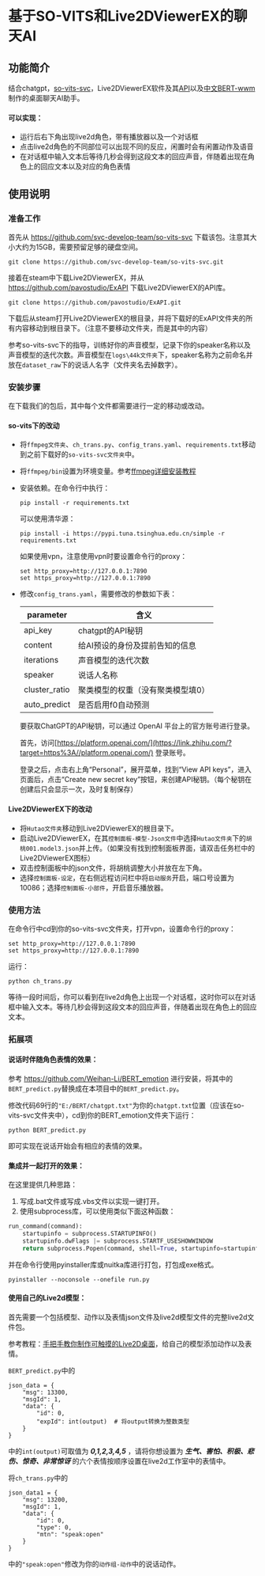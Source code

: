 # 基于SO-VITS和Live2DViewerEX的聊天AI

## 功能简介

结合chatgpt，[so-vits-svc](https://github.com/svc-develop-team/so-vits-svc/tree/4.1-Stable)，Live2DViewerEX软件及其[API](https://github.com/pavostudio/ExAPI)以及[中文BERT-wwm](https://github.com/ymcui/Chinese-BERT-wwm)制作的桌面聊天AI助手。

#### 可以实现：

- 运行后右下角出现live2d角色，带有播放器以及一个对话框
- 点击live2d角色的不同部位可以出现不同的反应，闲置时会有闲置动作及语音
- 在对话框中输入文本后等待几秒会得到这段文本的回应声音，伴随着出现在角色上的回应文本以及对应的角色表情

## 使用说明

### 准备工作

首先从 https://github.com/svc-develop-team/so-vits-svc 下载该包。注意其大小大约为15GB，需要预留足够的硬盘空间。

```
git clone https://github.com/svc-develop-team/so-vits-svc.git
```

接着在steam中下载Live2DViewerEX，并从 https://github.com/pavostudio/ExAPI 下载Live2DViewerEX的API库。

```
git clone https://github.com/pavostudio/ExAPI.git
```

下载后从steam打开Live2DViewerEX的根目录，并将下载好的ExAPI文件夹的所有内容移动到根目录下。（注意不要移动文件夹，而是其中的内容）

参考so-vits-svc下的指导，训练好你的声音模型，记录下你的speaker名称以及声音模型的迭代次数。声音模型在`logs\44k文件夹`下，speaker名称为之前命名并放在`dataset_raw`下的说话人名字（文件夹名去掉数字）。

### 安装步骤

在下载我们的包后，其中每个文件都需要进行一定的移动或改动。

#### so-vits下的改动

- 将`ffmpeg文件夹`、`ch_trans.py`、`config_trans.yaml`、`requirements.txt`移动到之前下载好的`so-vits-svc文件夹`中。

- 将`ffmpeg/bin`设置为环境变量。参考[ffmpeg详细安装教程](https://zhuanlan.zhihu.com/p/324472015)

- 安装依赖。在命令行中执行：

  ```
  pip install -r requirements.txt
  ```

  可以使用清华源：

  ```
  pip install -i https://pypi.tuna.tsinghua.edu.cn/simple -r requirements.txt
  ```

  如果使用vpn，注意使用vpn时要设置命令行的proxy：

  ```
  set http_proxy=http://127.0.0.1:7890 
  set https_proxy=http://127.0.0.1:7890
  ```

- 修改`config_trans.yaml`，需要修改的参数如下表：

  | parameter     | 含义                              |
  | ------------- | --------------------------------- |
  | api_key       | chatgpt的API秘钥                  |
  | content       | 给AI预设的身份及提前告知的信息    |
  | iterations    | 声音模型的迭代次数                |
  | speaker       | 说话人名称                        |
  | cluster_ratio | 聚类模型的权重（没有聚类模型填0） |
  | auto_predict  | 是否启用f0自动预测                |
  
  要获取ChatGPT的API秘钥，可以通过 OpenAI 平台上的官方账号进行登录。
  
  首先，访问[https://platform.openai.com/](https://link.zhihu.com/?target=https%3A//platform.openai.com/) 登录账号。
  
  登录之后，点击右上角“Personal”，展开菜单，找到“View API keys”，进入页面后，点击“Create new secret key”按钮，来创建API秘钥。（每个秘钥在创建后只会显示一次，及时复制保存）

#### Live2DViewerEX下的改动

- 将`Hutao文件夹`移动到Live2DViewerEX的根目录下。
- 启动Live2DViewerEX，在其`控制面板-模型-Json文件`中选择`Hutao文件夹`下的`胡桃001.model3.json`并上传。（如果没有找到控制面板界面，请双击任务栏中的Live2DViewerEX图标）
- 双击控制面板中的json文件，将胡桃调整大小并放在左下角。
- 选择`控制面板-设定`，在右侧远程访问栏中将`启动服务`开启，端口号设置为10086；选择`控制面板-小部件`，开启音乐播放器。

### 使用方法

在命令行中cd到你的so-vits-svc文件夹，打开vpn，设置命令行的proxy：

```
set http_proxy=http://127.0.0.1:7890 
set https_proxy=http://127.0.0.1:7890
```

运行：

```
python ch_trans.py
```

等待一段时间后，你可以看到在live2d角色上出现一个对话框，这时你可以在对话框中输入文本。等待几秒会得到这段文本的回应声音，伴随着出现在角色上的回应文本。

### 拓展项

#### 说话时伴随角色表情的效果：

参考 https://github.com/Weihan-Li/BERT_emotion 进行安装，将其中的`BERT_predict.py`替换成在本项目中的`BERT_predict.py`。

修改代码69行的`"E:/BERT/chatgpt.txt"`为你的`chatgpt.txt`位置（应该在so-vits-svc文件夹中），cd到你的BERT_emotion文件夹下运行：

```
python BERT_predict.py
```

即可实现在说话开始会有相应的表情的效果。

#### 集成并一起打开的效果：

在这里提供几种思路：

1. 写成.bat文件或写成.vbs文件以实现一键打开。
2. 使用subprocess库，可以使用类似下面这种函数：

```python
run_command(command):
    startupinfo = subprocess.STARTUPINFO()
    startupinfo.dwFlags |= subprocess.STARTF_USESHOWWINDOW
    return subprocess.Popen(command, shell=True, startupinfo=startupinfo)
```

并在命令行使用pyinstaller库或nuitka库进行打包，打包成exe格式。

```
pyinstaller --noconsole --onefile run.py
```

#### 使用自己的Live2d模型：

首先需要一个包括模型、动作以及表情json文件及live2d模型文件的完整live2d文件包。

参考教程：[手把手教你制作可触摸的Live2D桌面](https://www.bilibili.com/video/BV1s54y157cQ/?spm_id_from=333.337.search-card.all.click&vd_source=1fd2dd25e8d4b6aee066bbd0f2eb9e64)，给自己的模型添加动作以及表情。

`BERT_predict.py`中的

```
json_data = {
    "msg": 13300,
    "msgId": 1,
    "data": {
        "id": 0,
        "expId": int(output)  # 将output转换为整数类型
    }
}
```

中的`int(output)`可取值为 ***0,1,2,3,4,5*** ，请将你想设置为 ***生气、害怕、积极、悲伤、惊奇、非常惊讶*** 的六个表情按顺序设置在live2d工作室中的表情中。

将`ch_trans.py`中的

```
json_data1 = {
    "msg": 13200,
    "msgId": 1,
    "data": {
        "id": 0,
        "type": 0,
        "mtn": "speak:open"
    }
}
```

中的`"speak:open"`修改为你的`动作组-动作`中的说话动作。
